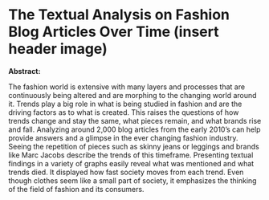# The Textual Analysis on Fashion Blog Articles Over Time (insert header image)

**Abstract:**

The fashion world is extensive with many layers and processes that are continuously being altered and are morphing to the changing world around it. Trends play a big role in what is being studied in fashion and are the driving factors as to what is created. This raises the questions of how trends change and stay the same, what pieces remain, and what brands rise and fall. Analyzing around 2,000 blog articles from the early 2010’s can help provide answers and a glimpse in the ever changing fashion industry. Seeing the repetition of pieces such as skinny jeans or leggings and brands like Marc Jacobs describe the trends of this timeframe. Presenting textual findings in a variety of graphs easily reveal what was mentioned and what trends died. It displayed how fast society moves from each trend. Even though clothes seem like a small part of society, it emphasizes the thinking of the field of fashion and its consumers.
<!---
skylercisneros/skylercisneros is a ✨ special ✨ repository because its `README.md` (this file) appears on your GitHub profile.
You can click the Preview link to take a look at your changes.
--->

